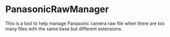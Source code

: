 # PanasonicRawManager
This is a tool to help manage Panasonic camera raw file when there are too many files with the same base but different extensions.
